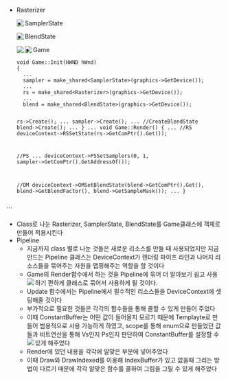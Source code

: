 <ul>
<li><p>Rasterizer</p>
  <img align="left" src="https://velog.velcdn.com/images/gksrudtlr2/post/7e8999a8-ae15-4772-9766-da2b7294e9f4/image.png" />
</li>
<li><p>SamplerState</p>
<img align="left" src="https://velog.velcdn.com/images/gksrudtlr2/post/82ef3995-8af5-4aa7-8e1b-f54ffa010e21/image.png" /></li>
<li><p>BlendState</p>
<img align="left" src="https://velog.velcdn.com/images/gksrudtlr2/post/a81cdc8e-fbf6-4aee-b889-7b926931dd0f/image.png" style="margin-bottom: 0;" />
<img align="left" src="https://velog.velcdn.com/images/gksrudtlr2/post/a0659add-b297-4871-9a4f-b525f898564d/image.png" style="margin-top: 0;" /></li>
<li><p>Game</p>
<pre><code class="language-cpp">void Game::Init(HWND hWnd)
{
  ...
  sampler = make_shared&lt;SamplerState&gt;(graphics-&gt;GetDevice());
  ...
  rs = make_shared&lt;Rasterizer&gt;(graphics-&gt;GetDevice());
  ...
  blend = make_shared&lt;BlendState&gt;(graphics-&gt;GetDevice());

  rs-&gt;Create();
  ...
  sampler-&gt;Create();
  ...
  //CreateBlendState
  blend-&gt;Create();
  ...
}
...
void Game::Render()
{
  ...
  //RS
  deviceContext-&gt;RSSetState(rs-&gt;GetComPtr().Get());

  //PS
  ...
  deviceContext-&gt;PSSetSamplers(0, 1, sampler-&gt;GetComPtr().GetAddressOf());

  //OM
  deviceContext-&gt;OMSetBlendState(blend-&gt;GetComPtr().Get(), blend-&gt;GetBlendFactor(),  blend-&gt;GetSampleMask());
  ...
}
</code></pre>
</li>
</ul>
<p>```</p>
<ul>
<li>Class로 나눈 Rasterizer, SamplerState, BlendState를 Game클래스에 객체로 만들어 적용시킨다</li>
<li>Pipeline<ul>
<li>지금까지 class 별로 나눈 것들은 새로운 리소스를 만들 때 사용되었지만 지금 만드는 Pipeline 클래스는 DeviceContext가 렌더링 파이프 라인과 나머지 리소스들을 묶어주는 자원을 맵핑해주는 역할을 할 것이다</li>
<li>Game의 Render함수에서 하는 것을 Pipeline에 묶어 더 알아보기 쉽고 사용하기 편하게 클래스로 묶어서 사용하게 될 것이다.<img align="left" src="https://velog.velcdn.com/images/gksrudtlr2/post/edcb754e-5bc2-470c-923e-71541b07670f/image.png" /></li>
<li>Update 함수에서는 Pipeline에서 필수적인 리소스들을 DeviceContext에 셋팅해줄 것이다</li>
<li>부가적으로 필요한 것들은 각각의 함수들을 통해 콜할 수 있게 만들어 주었다</li>
<li>이때 ConstantBuffer는 어떤 값이 들어올지 모르기 때문에 Templayte로 만들어 범용적으로 사용 가능하게 하였고, scope를 통해 enum으로 만들었던 값들과 비트연산을 통해 Vs인지 Ps인지 판단하여 ConstantBuffer를 설정할 수 있게 해주었다<img align="left" src="https://velog.velcdn.com/images/gksrudtlr2/post/e7cb2ae8-35a9-4a44-b38d-726fa93faac3/image.png" /></li>
<li>Render에 있던 내용을 각각에 알맞은 부분에 넣어주었다</li>
<li>이때 Draw와 DrawIndexed를 이용해 IndexBuffer가 있고 없을때 그리는 방법이 다르기 때문에 각각 알맞은 함수를 콜하여 그림을 그릴 수 있게 해주었다</li>
</ul>
</li>
</ul>